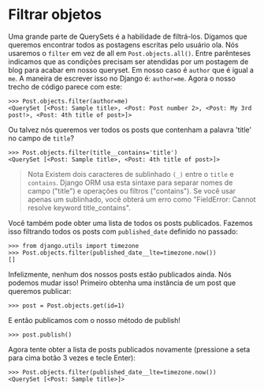 # Filtrar objetos

Uma grande parte de QuerySets é a habilidade de filtrá-los. Digamos que queremos encontrar todos as postagens escritas pelo usuário ola. Nós usaremos o `filter` em vez de all em `Post.objects.all()`. Entre parênteses indicamos que as condições precisam ser atendidas por um postagem de blog para acabar em nosso queryset. Em nosso caso é `author` que é igual a `me`. A maneira de escrever isso no Django é: `author=me`. Agora o nosso trecho de código parece com este:

```
>>> Post.objects.filter(author=me)
<QuerySet [<Post: Sample title>, <Post: Post number 2>, <Post: My 3rd post!>, <Post: 4th title of post>]>
```

Ou talvez nós queremos ver todos os posts que contenham a palavra 'title' no campo de `title`?

```
>>> Post.objects.filter(title__contains='title')
<QuerySet [<Post: Sample title>, <Post: 4th title of post>]>
```

> Nota Existem dois caracteres de sublinhado `(_)` entre o `title` e `contains`. Django ORM usa esta sintaxe para separar nomes de campo ("title") e operações ou filtros ("contains"). Se você usar apenas um sublinhado, você obterá um erro como "FieldError: Cannot resolve keyword title_contains".

Você também pode obter uma lista de todos os posts publicados. Fazemos isso filtrando todos os posts com `published_date` definido no passado:

```
>>> from django.utils import timezone
>>> Post.objects.filter(published_date__lte=timezone.now())
[]
```

Infelizmente, nenhum dos nossos posts estão publicados ainda. Nós podemos mudar isso! Primeiro obtenha uma instância de um post que queremos publicar:

```
>>> post = Post.objects.get(id=1)
```

E então publicamos com o nosso método de publish!

```
>>> post.publish()
```

Agora tente obter a lista de posts publicados novamente (pressione a seta para cima botão 3 vezes e tecle Enter):

```
>>> Post.objects.filter(published_date__lte=timezone.now())
<QuerySet [<Post: Sample title>]>
```
